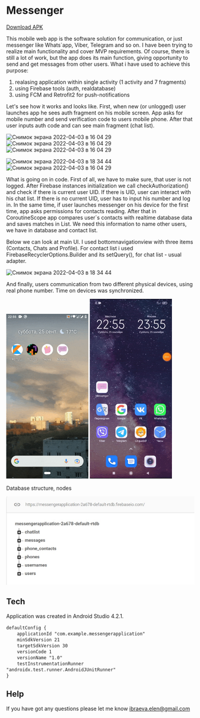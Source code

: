 # Messenger

[Download APK](https://github.com/ElenaIbr/Messenger/raw/master/app-debug.apk)

This mobile web app is the software solution for communication, or just messenger like Whats`app, Viber, Telegram and so on. 
I have been trying to realize main functionality and cover MVP requirements.
Of course, there is still a lot of work, but the app does its main function, 
giving opportunity to send and get messages from other users. What i have used to achieve this purpose:
1. realasing application within single activity (1 activity and 7 fragments)
2. using Firebase tools (auth, realdatabase)
3. using FCM and Retrofit2 for push-notifications

Let's see how it works and looks like.
First, when new (or unlogged) user launches app he sees auth fragment on his mobile screen. 
App asks for mobile number and send verification code to users mobile phone. 
After that user inputs auth code and can see main fragment (chat list). 

<img width="220" alt="Снимок экрана 2022-04-03 в 16 04 29" src="https://user-images.githubusercontent.com/87421176/161432689-98cabcfe-4118-49fd-bfca-30042d66c843.jpg"> <img width="220" alt="Снимок экрана 2022-04-03 в 16 04 29" src="https://user-images.githubusercontent.com/87421176/161432690-d7f4671d-66bb-4f38-804c-12854a945303.jpg"> <img width="220" alt="Снимок экрана 2022-04-03 в 16 04 29" src="https://user-images.githubusercontent.com/87421176/161432692-adf35b35-c5a8-4dd0-97a7-aeb5597878a3.jpg">

<img width="220" alt="Снимок экрана 2022-04-03 в 18 34 44" src="https://user-images.githubusercontent.com/87421176/161438354-2ed32549-1de2-4cf2-a496-02d0a85b4ff3.jpg"> <img width="220" alt="Снимок экрана 2022-04-03 в 16 04 29" src="https://user-images.githubusercontent.com/87421176/161432694-fe0ef623-245a-4b86-9261-89bc87f29ad0.jpg">

What is going on in code. First of all, we have to make sure, that user is not logged. After Firebase instances initialization we call checkAuthorization() and check if there is current user UID. If there is UID, user can interact with his chat list.
If there is no current  UID, user has to input his number and log in. 
In the same time, if user launches messenger on his device for the first time, app asks permissions for contacts reading. After that in CoroutineScope app compares user`s contacts with realtime database data and saves matches in List. We need this information to name other users, we have in database and contact list.

Below we can look at main UI. I used bottomnavigationview with three items (Contacts, Chats and Profile). For contact list i used FirebaseRecyclerOptions.Builder and its setQuery(), for chat list - usual adapter.

<img width="220" alt="Снимок экрана 2022-04-03 в 18 34 44" src="https://raw.githubusercontent.com/ElenaIbr/Messenger/master/demo_2.gif">

And finally, users communication from two different physical devices, using real phone number. Time on devices was synchronized.

<img width="220" alt="Снимок экрана 2022-04-03 в 18 34 44" src="https://raw.githubusercontent.com/ElenaIbr/Messenger/master/demo_4.gif"> <img width="220" alt="Снимок экрана 2022-04-03 в 18 34 44" src="https://raw.githubusercontent.com/ElenaIbr/Messenger/master/demo_3.gif">

Database structure, nodes

![](https://raw.githubusercontent.com/ElenaIbr/Messenger/master/dataabase.jpg)

## Tech

Application was created in Android Studio 4.2.1.

    defaultConfig {
        applicationId "com.example.messengerapplication"
        minSdkVersion 21
        targetSdkVersion 30
        versionCode 1
        versionName "1.0"
        testInstrumentationRunner "androidx.test.runner.AndroidJUnitRunner"
    }

## Help

If you have got any questions please let me know ibraeva.elen@gmail.com



